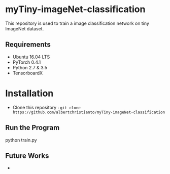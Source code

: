 # myTiny-imageNet-classification
This repository is used to train a image classification network on tiny ImageNet dataset.

## Requirements
* Ubuntu 16.04 LTS
* PyTorch 0.4.1
* Python 2.7 & 3.5
* TensorboardX

# Installation

* Clone this repository : `git clone https://github.com/albertchristianto/myTiny-imageNet-classification`


## Run the Program
python train.py

## Future Works
* 
